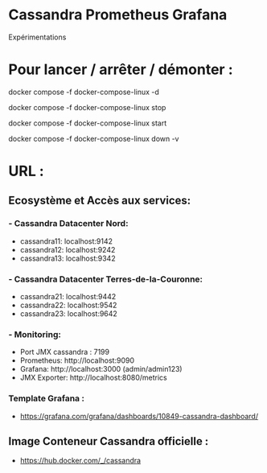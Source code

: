 # Cassandra Prometheus Grafana
Expérimentations

# Pour lancer / arrêter / démonter : 

docker compose -f docker-compose-linux -d

docker compose -f docker-compose-linux stop

docker compose -f docker-compose-linux start

docker compose -f docker-compose-linux down -v

# URL : 

## Ecosystème et Accès aux services:

### - Cassandra Datacenter Nord:
* cassandra11: localhost:9142
* cassandra12: localhost:9242 
* cassandra13: localhost:9342

### - Cassandra Datacenter Terres-de-la-Couronne:
* cassandra21: localhost:9442
* cassandra22: localhost:9542
* cassandra23: localhost:9642

### - Monitoring:
* Port JMX cassandra : 7199
* Prometheus: http://localhost:9090
* Grafana: http://localhost:3000 (admin/admin123)
* JMX Exporter: http://localhost:8080/metrics

### Template Grafana : 
* https://grafana.com/grafana/dashboards/10849-cassandra-dashboard/

## Image Conteneur Cassandra officielle :
* https://hub.docker.com/_/cassandra

